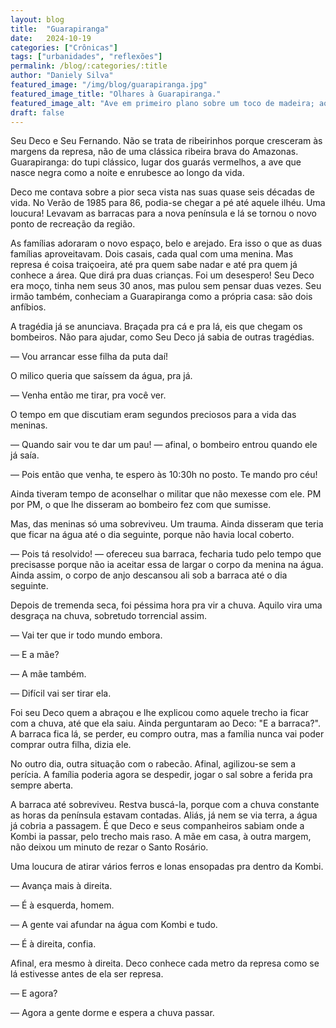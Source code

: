 ```yaml
---
layout: blog
title:  "Guarapiranga"
date:   2024-10-19
categories: ["Crônicas"]
tags: ["urbanidades", "reflexões"]
permalink: /blog/:categories/:title
author: "Daniely Silva"
featured_image: "/img/blog/guarapiranga.jpg"
featured_image_title: "Olhares à Guarapiranga."
featured_image_alt: "Ave em primeiro plano sobre um toco de madeira; ao fundo, ilhéu em represa, tarde nublada."
draft: false
---
```



Seu Deco e Seu Fernando. Não se trata de ribeirinhos porque cresceram às margens da represa, não de uma clássica ribeira brava do Amazonas. Guarapiranga: do tupi clássico, lugar dos guarás vermelhos, a ave que nasce negra como a noite e enrubesce ao longo da vida.

Deco me contava sobre a pior seca vista nas suas quase seis décadas de vida. No Verão de 1985 para 86, podia-se chegar a pé até aquele ilhéu. Uma loucura! Levavam as barracas para a nova península e lá se tornou o novo ponto de recreação da região.

As famílias adoraram o novo espaço, belo e arejado. Era isso o que as duas famílias aproveitavam. Dois casais, cada qual com uma menina. Mas represa é coisa traiçoeira, até pra quem sabe nadar e até pra quem já conhece a área. Que dirá pra duas crianças. Foi um desespero! Seu Deco era moço, tinha nem seus 30 anos, mas pulou sem pensar duas vezes. Seu irmão também, conheciam a Guarapiranga como a própria casa: são dois anfíbios.

A tragédia já se anunciava. Braçada pra cá e pra lá, eis que chegam os bombeiros. Não para ajudar, como Seu Deco já sabia de outras tragédias.

— Vou arrancar esse filha da puta daí!

O milico queria que saíssem da água, pra já.

— Venha então me tirar, pra você ver.

O tempo em que discutiam eram segundos preciosos para a vida das meninas.

— Quando sair vou te dar um pau! — afinal, o bombeiro entrou quando ele já saía.

— Pois então que venha, te espero às 10:30h no posto. Te mando pro céu!

Ainda tiveram tempo de aconselhar o militar que não mexesse com ele. PM por PM, o que lhe disseram ao bombeiro fez com que sumisse.

Mas, das meninas só uma sobreviveu. Um trauma. Ainda disseram que teria que ficar na água até o dia seguinte, porque não havia local coberto.

— Pois tá resolvido! — ofereceu sua barraca, fecharia tudo pelo tempo que precisasse porque não ia aceitar essa de largar o corpo da menina na água. Ainda assim, o corpo de anjo descansou ali sob a barraca até o dia seguinte.

Depois de tremenda seca, foi péssima hora pra vir a chuva. Aquilo vira uma desgraça na chuva, sobretudo torrencial assim.

— Vai ter que ir todo mundo embora.

— E a mãe?

— A mãe também.

— Difícil vai ser tirar ela.

Foi seu Deco quem a abraçou e lhe explicou como aquele trecho ia ficar com a chuva, até que ela saiu. Ainda perguntaram ao Deco: "E a barraca?". A barraca fica lá, se perder, eu compro outra, mas a família nunca vai poder comprar outra filha, dizia ele.

No outro dia, outra situação com o rabecão. Afinal, agilizou-se sem a perícia. A família poderia agora se despedir, jogar o sal sobre a ferida pra sempre aberta.

A barraca até sobreviveu. Restva buscá-la, porque com a chuva constante as horas da península estavam contadas. Aliás, já nem se via terra, a água já cobria a passagem. É que Deco e seus companheiros sabiam onde a Kombi ia passar, pelo trecho mais raso. A mãe em casa, à outra margem, não deixou um minuto de rezar o Santo Rosário.

Uma loucura de atirar vários ferros e lonas ensopadas pra dentro da Kombi.

— Avança mais à direita.

— É à esquerda, homem.

— A gente vai afundar na água com Kombi e tudo.

— É à direita, confia.

Afinal, era mesmo à direita. Deco conhece cada metro da represa como se lá estivesse antes de ela ser represa.

— E agora?

— Agora a gente dorme e espera a chuva passar.
